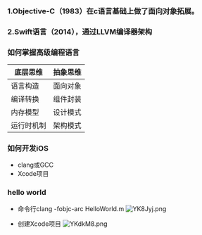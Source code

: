 ### 1.Objective-C（1983）在c语言基础上做了面向对象拓展。
### 2.Swift语言（2014），通过LLVM编译器架构
### 如何掌握高级编程语言
底层思维|抽象思维
--|--
语言构造|面向对象
编译转换|组件封装
内存模型|设计模式
运行时机制|架构模式

### 如何开发iOS
* clang或GCC
* Xcode项目

### hello world
* 命令行clang -fobjc-arc HelloWorld.m
![YK8Jyj.png](https://s1.ax1x.com/2020/05/08/YK8Jyj.png)

* 创建Xcode项目
![YKdkM8.png](https://s1.ax1x.com/2020/05/08/YKdkM8.png)